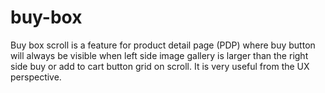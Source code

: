 # buy-box
Buy box scroll is a feature for product detail page (PDP) where buy button will always be visible when left side image gallery is larger than the right side buy or add to cart button grid on scroll. It is very useful from the UX perspective.
